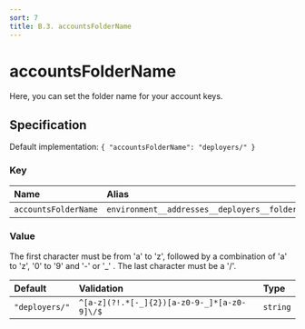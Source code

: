 ```yaml
---
sort: 7
title: B.3. accountsFolderName
---
```


# accountsFolderName

Here, you can set the folder name for your account keys.


## Specification

Default implementation: ```{ "accountsFolderName": "deployers/" }```

### Key

| **Name** | **Alias** | **Category** |  
|:--|:--|:--|
| ```accountsFolderName``` | ```environment__addresses__deployers__folder``` | [Account](../options/#account) |

### Value

The first character must be from 'a' to 'z', followed by a combination of 'a' to 'z', '0' to '9' and '-' or '_' . The last character must be a '/'.

| **Default** | **Validation** | **Type** |
|:--|:--|:--|
| ```"deployers/"``` | ```^[a-z](?!.*[-_]{2})[a-z0-9-_]*[a-z0-9]\/$``` | ```string``` |

